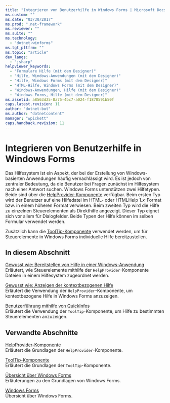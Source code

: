 ```yaml
---
title: "Integrieren von Benutzerhilfe in Windows Forms | Microsoft Docs"
ms.custom: ""
ms.date: "03/30/2017"
ms.prod: ".net-framework"
ms.reviewer: ""
ms.suite: ""
ms.technology: 
  - "dotnet-winforms"
ms.tgt_pltfrm: ""
ms.topic: "article"
dev_langs: 
  - "jsharp"
helpviewer_keywords: 
  - "Formulare Hilfe (mit dem Designer)"
  - "Hilfe, Windows-Anwendungen (mit dem Designer)"
  - "Hilfe, Windows Forms (mit dem Designer)"
  - "HTML-Hilfe, Windows Forms (mit dem Designer)"
  - "Windows-Anwendungen, Hilfe (mit dem Designer)"
  - "Windows Forms, Hilfe (mit dem Designer)"
ms.assetid: a8563d25-8a75-4bc7-a024-f1870591b50f
caps.latest.revision: 11
author: "dotnet-bot"
ms.author: "dotnetcontent"
manager: "wpickett"
caps.handback.revision: 11
---
```

# Integrieren von Benutzerhilfe in Windows Forms
Das Hilfesystem ist ein Aspekt, der bei der Erstellung von Windows\-basierten Anwendungen häufig vernachlässigt wird. Es ist jedoch von zentraler Bedeutung, da die Benutzer bei Fragen zunächst im Hilfesystem nach einer Antwort suchen.  Windows Forms unterstützen zwei Hilfetypen. Beide sind über die [HelpProvider\-Komponente](../../../../docs/framework/winforms/controls/helpprovider-component-windows-forms.md) verfügbar.  Beim ersten Typ wird der Benutzer auf eine Hilfedatei im HTML\- oder HTMLHelp 1.*x*\-Format bzw. in einem höheren Format verwiesen.  Beim zweiten Typ wird die Hilfe zu einzelnen Steuerelementen als Direkthilfe angezeigt. Dieser Typ eignet sich vor allem für Dialogfelder.  Beide Typen der Hilfe können im selben Formular verwendet werden.  
  
 Zusätzlich kann die [ToolTip\-Komponente](../../../../docs/framework/winforms/controls/tooltip-component-windows-forms.md) verwendet werden, um für Steuerelemente in Windows Forms individuelle Hilfe bereitzustellen.  
  
## In diesem Abschnitt  
 [Gewusst wie: Bereitstellen von Hilfe in einer Windows\-Anwendung](../../../../docs/framework/winforms/advanced/how-to-provide-help-in-a-windows-application.md)  
 Erläutert, wie Steuerelemente mithilfe der `HelpProvider`\-Komponente Dateien in einem Hilfesystem zugeordnet werden.  
  
 [Gewusst wie: Anzeigen der kontextbezogenen Hilfe](../../../../docs/framework/winforms/advanced/how-to-display-pop-up-help.md)  
 Erläutert die Verwendung der `HelpProvider`\-Komponente, um kontextbezogene Hilfe in Windows Forms anzuzeigen.  
  
 [Benutzerführung mithilfe von QuickInfos](../../../../docs/framework/winforms/advanced/control-help-using-tooltips.md)  
 Erläutert die Verwendung der `ToolTip`\-Komponente, um Hilfe zu bestimmten Steuerelementen anzuzeigen.  
  
## Verwandte Abschnitte  
 [HelpProvider\-Komponente](../../../../docs/framework/winforms/controls/helpprovider-component-windows-forms.md)  
 Erläutert die Grundlagen der `HelpProvider`\-Komponente.  
  
 [ToolTip\-Komponente](../../../../docs/framework/winforms/controls/tooltip-component-windows-forms.md)  
 Erläutert die Grundlagen der `ToolTip`\-Komponente.  
  
 [Übersicht über Windows Forms](../../../../docs/framework/winforms/windows-forms-overview.md)  
 Erläuterungen zu den Grundlagen von Windows Forms.  
  
 [Windows Forms](../../../../docs/framework/winforms/index.md)  
 Übersicht über Windows Forms.